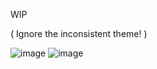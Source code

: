 WIP

( Ignore the inconsistent theme! )

![image](https://github.com/user-attachments/assets/1723fcd9-e7a9-406e-afab-0a1fb66fef30)
![image](https://github.com/user-attachments/assets/235023a9-6668-48e8-b1a7-c393ecb55bca)
